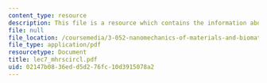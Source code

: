 ```yaml
---
content_type: resource
description: This file is a resource which contains the information about Mohr?s circle.
file: null
file_location: /coursemedia/3-052-nanomechanics-of-materials-and-biomaterials-spring-2007/02147b0836edd5d276fc10d3915078a2_lec7_mhrscircl.pdf
file_type: application/pdf
resourcetype: Document
title: lec7_mhrscircl.pdf
uid: 02147b08-36ed-d5d2-76fc-10d3915078a2
---
```

